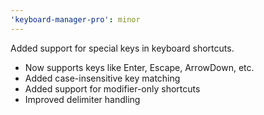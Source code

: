 ```yaml
---
'keyboard-manager-pro': minor
---
```


Added support for special keys in keyboard shortcuts.

- Now supports keys like Enter, Escape, ArrowDown, etc.
- Added case-insensitive key matching
- Added support for modifier-only shortcuts
- Improved delimiter handling
